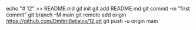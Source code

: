 echo "# 12" >> README.md
git init
git add README.md
git commit -m "first commit"
git branch -M main
git remote add origin https://github.com/DmitriiBelialov/12.git
git push -u origin main